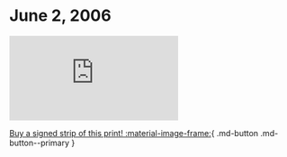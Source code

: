 # June 2, 2006

![](https://www.achewood.com/comic.php?date=06022006)

[Buy a signed strip of this print! :material-image-frame:](https://achewood-holiday-pop-up.myshopify.com/products/strip#06022006){ .md-button .md-button--primary }
